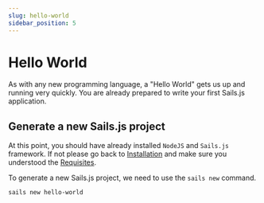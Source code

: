 ```yaml
---
slug: hello-world
sidebar_position: 5
---
```


# Hello World
As with any new programming language, a "Hello World" gets us up and running very quickly.
You are already prepared to write your first Sails.js application.

## Generate a new Sails.js project
At this point, you should have already installed `NodeJS` and `Sails.js` framework. If not please
go back to [Installation](./installation) and make sure you understood the [Requisites](./requisites).

To generate a new Sails.js project, we need to use the `sails new` command.

```
sails new hello-world
```